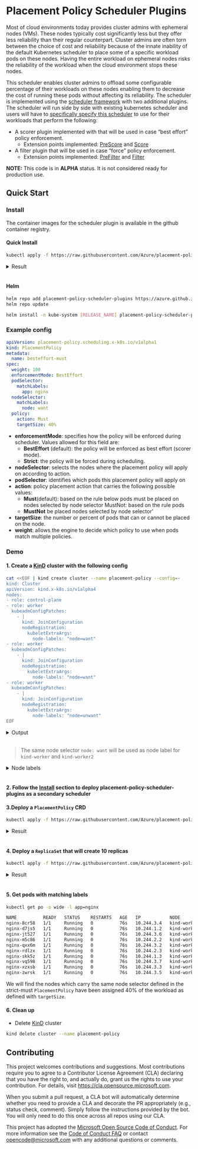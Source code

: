 # Placement Policy Scheduler Plugins

Most of cloud environments today provides cluster admins with ephemeral nodes (VMs). These nodes typically cost significantly less but they offer less reliability than their regular counterpart. Cluster admins are often torn between the choice of cost and reliability because of the innate inability of the default Kubernetes scheduler to place some of a specific workload pods on these nodes. Having the entire workload on ephemeral nodes risks the reliability of the workload when the cloud environment stops these nodes.

This scheduler enables cluster admins to offload some configurable percentage of their workloads on these nodes enabling them to decrease the cost of running these pods without affecting its reliability. The scheduler is implemented using the [scheduler framework](https://kubernetes.io/docs/concepts/scheduling-eviction/scheduling-framework/) with two additional plugins. The scheduler will run side by side with existing kubernetes scheduler and users will have to [specifically specify this scheduler](https://kubernetes.io/docs/tasks/extend-kubernetes/configure-multiple-schedulers/) to use for their workloads that perform the following:

- A scorer plugin implemented with that will be used in case “best effort” policy enforcement.
  - Extension points implemented: [PreScore](https://kubernetes.io/docs/concepts/scheduling-eviction/scheduling-framework/#pre-score) and [Score](https://kubernetes.io/docs/concepts/scheduling-eviction/scheduling-framework/#score)
- A filter plugin that will be used in case “force” policy enforcement.
  - Extension points implemented: [PreFilter](https://kubernetes.io/docs/concepts/scheduling-eviction/scheduling-framework/#pre-filter) and [Filter](https://kubernetes.io/docs/concepts/scheduling-eviction/scheduling-framework/#filter)

**NOTE:** This code is in **ALPHA** status. It is not considered ready for production use.

## Quick Start

### Install

The container images for the scheduler plugin is available in the github container registry.

#### Quick Install

```bash
kubectl apply -f https://raw.githubusercontent.com/Azure/placement-policy-scheduler-plugins/main/deploy/kube-scheduler-configuration.yml
```

<details>
<summary>Result</summary>

```
customresourcedefinition.apiextensions.k8s.io/placementpolicies.placement-policy.scheduling.x-k8s.io created
configmap/pp-scheduler-config created
clusterrole.rbac.authorization.k8s.io/pp-plugins-scheduler created
clusterrolebinding.rbac.authorization.k8s.io/pp-plugins-scheduler created
rolebinding.rbac.authorization.k8s.io/pp-plugins-scheduler-as-kube-scheduler created
clusterrolebinding.rbac.authorization.k8s.io/pp-plugins-scheduler-as-kube-scheduler created
serviceaccount/pp-plugins-scheduler created
deployment.apps/pp-plugins-scheduler created

```
</details><br/>

#### Helm

```bash
helm repo add placement-policy-scheduler-plugins https://azure.github.io/placement-policy-scheduler-plugins/charts
helm repo update

helm install -n kube-system [RELEASE_NAME] placement-policy-scheduler-plugins/placement-policy-scheduler-plugins
```

### Example config

```yaml
apiVersion: placement-policy.scheduling.x-k8s.io/v1alpha1
kind: PlacementPolicy
metadata:
  name: besteffort-must
spec:
  weight: 100
  enforcementMode: BestEffort
  podSelector:
    matchLabels:
      app: nginx
  nodeSelector:
    matchLabels:
      node: want
  policy:
    action: Must
    targetSize: 40%
```

- **enforcementMode**: specifies how the policy will be enforced during scheduler. Values allowed for this field are:
  - **BestEffort** (default): the policy will be enforced as best effort (scorer mode).
  - **Strict**: the policy will be forced during scheduling.
- **nodeSelector**: selects the nodes where the placement policy will apply on according to action.
- **podSelector**: identifies which pods this placement policy will apply on
- **action**: policy placement action that carries the following possible values:
  - **Must**(default): based on the rule below pods must be placed on nodes selected by node selector MustNot: based on the rule pods
  - **MustNot** be placed nodes selected by node selector'
- **targetSize**: the number or percent of pods that can or cannot be placed on the node.
- **weight**: allows the engine to decide which policy to use when pods match multiple policies.

### Demo

#### 1. Create a [KinD](https://kind.sigs.k8s.io/) cluster with the following config

```sh
cat <<EOF | kind create cluster --name placement-policy --config=-
kind: Cluster
apiVersion: kind.x-k8s.io/v1alpha4
nodes:
- role: control-plane
- role: worker
  kubeadmConfigPatches:
    - |
      kind: JoinConfiguration
      nodeRegistration:
        kubeletExtraArgs:
          node-labels: "node=want"
- role: worker
  kubeadmConfigPatches:
    - |
      kind: JoinConfiguration
      nodeRegistration:
        kubeletExtraArgs:
          node-labels: "node=want"
- role: worker
  kubeadmConfigPatches:
    - |
      kind: JoinConfiguration
      nodeRegistration:
        kubeletExtraArgs:
          node-labels: "node=unwant"
EOF
```

<details>
<summary>Output</summary>

```bash
Creating cluster "placement-policy" ...
 ✓ Ensuring node image (kindest/node:v1.21.1) 🖼
 ✓ Preparing nodes 📦 📦 📦 📦
 ✓ Writing configuration 📜
 ✓ Starting control-plane 🕹️
 ✓ Installing CNI 🔌
 ✓ Installing StorageClass 💾
 ✓ Joining worker nodes 🚜
Set kubectl context to "kind-placement-policy"
You can now use your cluster with:

kubectl cluster-info --context kind-placement-policy

Have a question, bug, or feature request? Let us know! https://kind.sigs.k8s.io/#community 🙂
```
</details><br/>

>The same node selector `node: want` will be used as node label for `kind-worker` and `kind-worker2`

<details>
<summary>Node labels</summary>

```bash
➜ kubectl get nodes -o=custom-columns="NAME:.metadata.name,LABEL:.metadata.labels['node']"
NAME                 LABEL
kind-control-plane   <none>
kind-worker          want
kind-worker2         want
kind-worker3         unwant
```

</details><br/>

#### 2. Follow the [Install](#install) section to deploy placement-policy-scheduler-plugins as a secondary scheduler

#### 3.Deploy a `PlacementPolicy` CRD
  
```sh
kubectl apply -f https://raw.githubusercontent.com/Azure/placement-policy-scheduler-plugins/main/examples/v1alpha1_placementpolicy_strict_must.yml
```
<details>
<summary>Result</summary>

```
placementpolicy.placement-policy.scheduling.x-k8s.io/strict-must created
```
</details><br/>

#### 4. Deploy a `ReplicaSet` that will create 10 replicas

```sh
kubectl apply -f https://raw.githubusercontent.com/Azure/placement-policy-scheduler-plugins/main/examples/demo_replicaset.yml
```

<details>
<summary>Result</summary>

```
replicaset.apps/nginx created
```
</details><br/>

#### 5. Get pods with matching labels

```sh
kubectl get po -o wide -l app=nginx

NAME          READY   STATUS    RESTARTS   AGE   IP           NODE           NOMINATED NODE   READINESS GATES
nginx-8cr58   1/1     Running   0          76s   10.244.3.4   kind-worker3   <none>           <none>
nginx-d7js5   1/1     Running   0          76s   10.244.1.2   kind-worker2   <none>           <none>
nginx-jt527   1/1     Running   0          76s   10.244.3.6   kind-worker3   <none>           <none>
nginx-m5c86   1/1     Running   0          76s   10.244.2.2   kind-worker    <none>           <none>
nginx-qxx6m   1/1     Running   0          76s   10.244.3.2   kind-worker3   <none>           <none>
nginx-rdlzx   1/1     Running   0          76s   10.244.2.3   kind-worker    <none>           <none>
nginx-skk5z   1/1     Running   0          76s   10.244.1.3   kind-worker2   <none>           <none>
nginx-vq598   1/1     Running   0          76s   10.244.3.7   kind-worker3   <none>           <none>
nginx-xzxsb   1/1     Running   0          76s   10.244.3.3   kind-worker3   <none>           <none>
nginx-zwrsk   1/1     Running   0          76s   10.244.3.5   kind-worker3   <none>           <none>
```

We will find the nodes which carry the same node selector defined in the strict-must `PlacementPolicy` have been assigned 40% of the workload as defined with `targetSize`.

#### 6. Clean up

- Delete [KinD](https://kind.sigs.k8s.io/) cluster

```bash
kind delete cluster --name placement-policy
```

## Contributing

This project welcomes contributions and suggestions.  Most contributions require you to agree to a
Contributor License Agreement (CLA) declaring that you have the right to, and actually do, grant us
the rights to use your contribution. For details, visit https://cla.opensource.microsoft.com.

When you submit a pull request, a CLA bot will automatically determine whether you need to provide
a CLA and decorate the PR appropriately (e.g., status check, comment). Simply follow the instructions
provided by the bot. You will only need to do this once across all repos using our CLA.

This project has adopted the [Microsoft Open Source Code of Conduct](https://opensource.microsoft.com/codeofconduct/).
For more information see the [Code of Conduct FAQ](https://opensource.microsoft.com/codeofconduct/faq/) or
contact [opencode@microsoft.com](mailto:opencode@microsoft.com) with any additional questions or comments.
